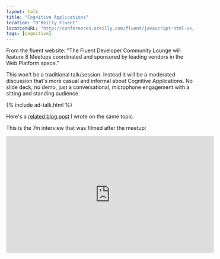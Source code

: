 ```yaml
---
layout: talk
title: "Cognitive Applications"
location: "O'Reilly Fluent"
locationURL: "http://conferences.oreilly.com/fluent/javascript-html-us/public/content/web-dev-theater"
tags: [cognitive]
---
```


From the fluent website: "The Fluent Developer Community Lounge will feature
8 Meetups coordinated and sponsored by leading vendors in the Web Platform
space."

This won't be a traditional talk/session. Instead it will be a moderated
discussion that's more casual and informal about Cognitive Applications. No
slide deck, no demo, just a conversational, microphone engagement with a
sitting and standing audience.

{% include ad-talk.html %}

Here's a [related blog post](/cognitive-applications) I wrote on the same topic.

This is the 7m interview that was filmed after the meetup:

<iframe width="560" height="315" style="margin:0 auto;display:block" src="https://www.youtube.com/embed/A_hptcfI9Jo?list=PL055Epbe6d5bQubu5EWf_kUNA3ef_qbmL" frameborder="0" allowfullscreen></iframe>
